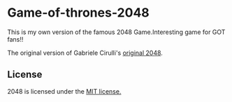 # Game-of-thrones-2048
This is my own version of the famous 2048 Game.Interesting game for GOT fans!!

The original version of Gabriele Cirulli's [original 2048](http://gabrielecirulli.github.io/2048/). 




## License
2048 is licensed under the [MIT license.](https://github.com/gabrielecirulli/2048/blob/master/LICENSE.txt)

